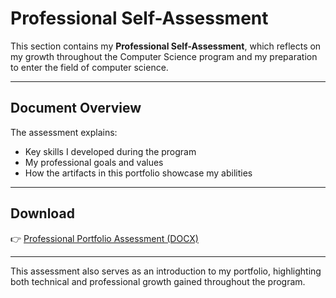 # Professional Self-Assessment  

This section contains my **Professional Self-Assessment**, which reflects on my growth throughout the Computer Science program and my preparation to enter the field of computer science.  

---

## Document Overview
The assessment explains:  
- Key skills I developed during the program  
- My professional goals and values  
- How the artifacts in this portfolio showcase my abilities  

---

## Download
👉 [Professional Portfolio Assessment (DOCX)](Professional%20Portfolio%20Assessment.docx)  

---

This assessment also serves as an introduction to my portfolio, highlighting both technical and professional growth gained throughout the program.  

